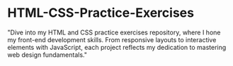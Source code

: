 # HTML-CSS-Practice-Exercises
"Dive into my HTML and CSS practice exercises repository, where I hone my front-end development skills. From responsive layouts to interactive elements with JavaScript, each project reflects my dedication to mastering web design fundamentals."
